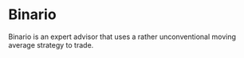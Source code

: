 # Binario
Binario is an expert advisor that uses a rather unconventional moving average strategy to trade.
